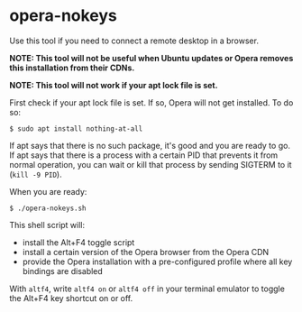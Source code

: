 # opera-nokeys

Use this tool if you need to connect a remote desktop in a browser.

**NOTE: This tool will not be useful when Ubuntu updates or Opera removes this installation from their CDNs.**

**NOTE: This tool will not work if your apt lock file is set.**

First check if your apt lock file is set. If so, Opera will not get installed. To do so:

```
$ sudo apt install nothing-at-all
```

If apt says that there is no such package, it's good and you are ready to go.
If apt says that there is a process with a certain PID that prevents it from normal operation, you can wait or kill that process by sending SIGTERM to it (`kill -9 PID`).

When you are ready:

```
$ ./opera-nokeys.sh
```

This shell script will:
* install the Alt+F4 toggle script
* install a certain version of the Opera browser from the Opera CDN
* provide the Opera installation with a pre-configured profile where all key bindings are disabled

With `altf4`, write `altf4 on` or `altf4 off` in your terminal emulator to toggle the Alt+F4 key shortcut on or off.
